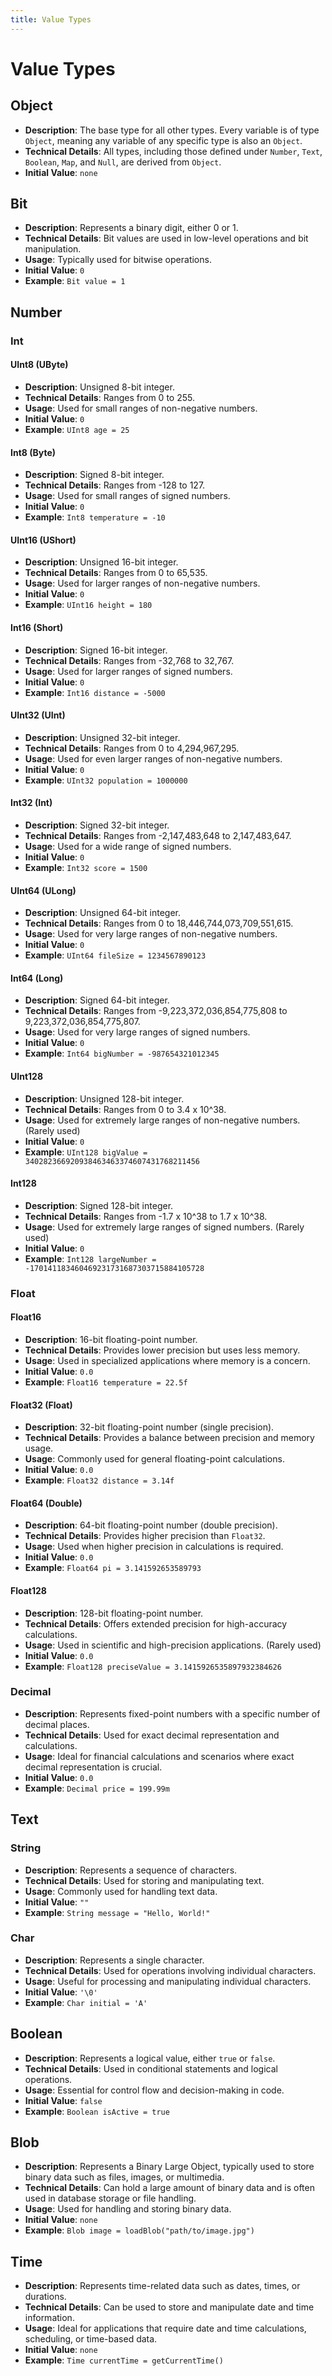 ```yaml
---
title: Value Types
---
```


# Value Types


## Object
- **Description**: The base type for all other types. Every variable is of type `Object`, meaning any variable of any specific type is also an `Object`.
- **Technical Details**: All types, including those defined under `Number`, `Text`, `Boolean`, `Map`, and `Null`, are derived from `Object`.
- **Initial Value**: `none`

## Bit
- **Description**: Represents a binary digit, either 0 or 1.
- **Technical Details**: Bit values are used in low-level operations and bit manipulation.
- **Usage**: Typically used for bitwise operations.
- **Initial Value**: `0`
- **Example**: `Bit value = 1`

## Number

### Int
#### UInt8 (UByte)
- **Description**: Unsigned 8-bit integer.
- **Technical Details**: Ranges from 0 to 255.
- **Usage**: Used for small ranges of non-negative numbers.
- **Initial Value**: `0`
- **Example**: `UInt8 age = 25`

#### Int8 (Byte)
- **Description**: Signed 8-bit integer.
- **Technical Details**: Ranges from -128 to 127.
- **Usage**: Used for small ranges of signed numbers.
- **Initial Value**: `0`
- **Example**: `Int8 temperature = -10`

#### UInt16 (UShort)
- **Description**: Unsigned 16-bit integer.
- **Technical Details**: Ranges from 0 to 65,535.
- **Usage**: Used for larger ranges of non-negative numbers.
- **Initial Value**: `0`
- **Example**: `UInt16 height = 180`

#### Int16 (Short)
- **Description**: Signed 16-bit integer.
- **Technical Details**: Ranges from -32,768 to 32,767.
- **Usage**: Used for larger ranges of signed numbers.
- **Initial Value**: `0`
- **Example**: `Int16 distance = -5000`

#### UInt32 (UInt)
- **Description**: Unsigned 32-bit integer.
- **Technical Details**: Ranges from 0 to 4,294,967,295.
- **Usage**: Used for even larger ranges of non-negative numbers.
- **Initial Value**: `0`
- **Example**: `UInt32 population = 1000000`

#### Int32 (Int)
- **Description**: Signed 32-bit integer.
- **Technical Details**: Ranges from -2,147,483,648 to 2,147,483,647.
- **Usage**: Used for a wide range of signed numbers.
- **Initial Value**: `0`
- **Example**: `Int32 score = 1500`

#### UInt64 (ULong)
- **Description**: Unsigned 64-bit integer.
- **Technical Details**: Ranges from 0 to 18,446,744,073,709,551,615.
- **Usage**: Used for very large ranges of non-negative numbers.
- **Initial Value**: `0`
- **Example**: `UInt64 fileSize = 1234567890123`

#### Int64 (Long)
- **Description**: Signed 64-bit integer.
- **Technical Details**: Ranges from -9,223,372,036,854,775,808 to 9,223,372,036,854,775,807.
- **Usage**: Used for very large ranges of signed numbers.
- **Initial Value**: `0`
- **Example**: `Int64 bigNumber = -987654321012345`

#### UInt128
- **Description**: Unsigned 128-bit integer.
- **Technical Details**: Ranges from 0 to 3.4 x 10^38.
- **Usage**: Used for extremely large ranges of non-negative numbers. (Rarely used)
- **Initial Value**: `0`
- **Example**: `UInt128 bigValue = 340282366920938463463374607431768211456`

#### Int128
- **Description**: Signed 128-bit integer.
- **Technical Details**: Ranges from -1.7 x 10^38 to 1.7 x 10^38.
- **Usage**: Used for extremely large ranges of signed numbers. (Rarely used)
- **Initial Value**: `0`
- **Example**: `Int128 largeNumber = -170141183460469231731687303715884105728`

### Float
#### Float16
- **Description**: 16-bit floating-point number.
- **Technical Details**: Provides lower precision but uses less memory.
- **Usage**: Used in specialized applications where memory is a concern.
- **Initial Value**: `0.0`
- **Example**: `Float16 temperature = 22.5f`

#### Float32 (Float)
- **Description**: 32-bit floating-point number (single precision).
- **Technical Details**: Provides a balance between precision and memory usage.
- **Usage**: Commonly used for general floating-point calculations.
- **Initial Value**: `0.0`
- **Example**: `Float32 distance = 3.14f`

#### Float64 (Double)
- **Description**: 64-bit floating-point number (double precision).
- **Technical Details**: Provides higher precision than `Float32`.
- **Usage**: Used when higher precision in calculations is required.
- **Initial Value**: `0.0`
- **Example**: `Float64 pi = 3.141592653589793`

#### Float128
- **Description**: 128-bit floating-point number.
- **Technical Details**: Offers extended precision for high-accuracy calculations.
- **Usage**: Used in scientific and high-precision applications. (Rarely used)
- **Initial Value**: `0.0`
- **Example**: `Float128 preciseValue = 3.1415926535897932384626`

### Decimal
- **Description**: Represents fixed-point numbers with a specific number of decimal places.
- **Technical Details**: Used for exact decimal representation and calculations.
- **Usage**: Ideal for financial calculations and scenarios where exact decimal representation is crucial.
- **Initial Value**: `0.0`
- **Example**: `Decimal price = 199.99m`

## Text
### String
- **Description**: Represents a sequence of characters.
- **Technical Details**: Used for storing and manipulating text.
- **Usage**: Commonly used for handling text data.
- **Initial Value**: `""`
- **Example**: `String message = "Hello, World!"`

### Char
- **Description**: Represents a single character.
- **Technical Details**: Used for operations involving individual characters.
- **Usage**: Useful for processing and manipulating individual characters.
- **Initial Value**: `'\0'`
- **Example**: `Char initial = 'A'`

## Boolean
- **Description**: Represents a logical value, either `true` or `false`.
- **Technical Details**: Used in conditional statements and logical operations.
- **Usage**: Essential for control flow and decision-making in code.
- **Initial Value**: `false`
- **Example**: `Boolean isActive = true`


## Blob
- **Description**: Represents a Binary Large Object, typically used to store binary data such as files, images, or multimedia.
- **Technical Details**: Can hold a large amount of binary data and is often used in database storage or file handling.
- **Usage**: Used for handling and storing binary data.
- **Initial Value**: `none`
- **Example**: `Blob image = loadBlob("path/to/image.jpg")`

## Time
- **Description**: Represents time-related data such as dates, times, or durations.
- **Technical Details**: Can be used to store and manipulate date and time information.
- **Usage**: Ideal for applications that require date and time calculations, scheduling, or time-based data.
- **Initial Value**: `none`
- **Example**: `Time currentTime = getCurrentTime()`


